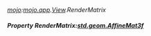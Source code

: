 _[mojo](../../modules/mojo/mojo-module.md):[mojo.app](../../modules/mojo/mojo-app.md).[View](../../modules/mojo/mojo-app-view.md).RenderMatrix_
##### Property RenderMatrix:[std.geom.AffineMat3f](../../modules/std/std-geom-affinemat3f.md)

